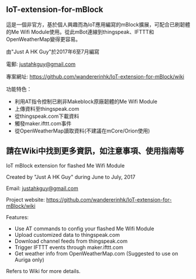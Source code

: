 ## IoT-extension-for-mBlock

這是一個非官方，基於個人興趣而為IoT應用編寫的mBlock擴展，可配合已刷韌體的Me Wifi Module使用。從此mBot連線到thingspeak、IFTTT和OpenWeatherMap變得更容易。

由"Just A HK Guy"於2017年6至7月編寫

電郵: justahkguy@gmail.com

專案網址: https://github.com/wandererinhk/IoT-extension-for-mBlock/wiki

功能特色：
- 利用AT指令控制已刷非Makeblock原廠韌體的Me Wifi Module
- 上傳資料至thingspeak.com
- 從thingspeak.com下載資料
- 觸發maker.ifttt.com事件
- 從OpenWeatherMap讀取資料(不建議在mCore/Orion使用)

請在Wiki中找到更多資訊，如注意事項、使用指南等
------------

IoT mBlock extension for flashed Me Wifi Module

Created by "Just A HK Guy" during June to July, 2017

Email: justahkguy@gmail.com

Project website: https://github.com/wandererinhk/IoT-extension-for-mBlock/wiki

Features:
- Use AT commands to config your flashed Me Wifi Module
- Upload customized data to thingspeak.com
- Download channel feeds from thingspeak.com
- Trigger IFTTT events through maker.ifttt.com
- Get weather info from OpenWeatherMap.com (Suggested to use on Auriga only)

Refers to Wiki for more details.

